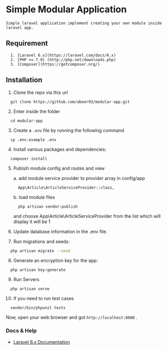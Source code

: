 # Simple Modular Application
    Simple laravel application implement creating your own module inside laravel app.

## Requirement

```
  1. [Laravel 6.x](https://laravel.com/docs/6.x)
  2. [PHP >= 7.0] (http://php.net/downloads.php)
  3. [Composer](https://getcomposer.org/)
```

## Installation
1. Clone the repo via this url 
  ```
    git clone https://github.com/abeer93/modular-app.git
  ```

2. Enter inside the folder
```
  cd modular-app
```
3. Create a `.env` file by running the following command 
  ```
    cp .env.example .env
  ```
4. Install various packages and dependencies: 
  ```
    composer install
  ```
5. Publsih module config and routes and view
    
    a. add module service provider to provider array in config/app
    ```
      App\Article\ArticleServiceProvider::class,
    ```
    b. load module files
    ```
      php artisan vendor:publish
    ```
    and choose App\Article\ArticleServiceProvider from the list which will display it will be 1
    
6. Update database information in the .env file.
7. Run migrations and seeds:
  ```bash
    php artisan migrate --seed
  ```
8. Generate an encryption key for the app:
  ```
    php artisan key:generate
  ```
9. Run Servers
  ```
    php artisan serve
  ```
10. If you need to run test cases
```
  vendor/bin/phpunit tests
```

Now, open your web browser and got `http://localhost:8000` .

### Docs & Help

- [Laravel 6.x Documentation](https://laravel.com/docs/6.x)
